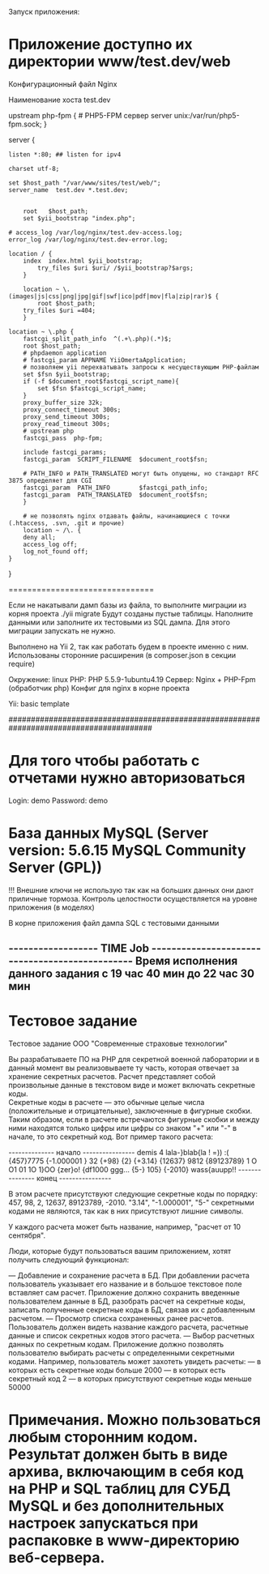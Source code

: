 Запуск приложения: 

Приложение доступно их директории www/test.dev/web
==============================
Конфигурационный файл Nginx 

Наименование хоста test.dev

upstream php-fpm
{
    # PHP5-FPM сервер
    server unix:/var/run/php5-fpm.sock;
}


server {
	
	listen *:80; ## listen for ipv4

	charset utf-8;

	set $host_path "/var/www/sites/test/web/";
	server_name  test.dev *.test.dev;
	

    	root   $host_path;
    	set $yii_bootstrap "index.php";
	
	# access_log /var/log/nginx/test.dev-access.log;
	error_log /var/log/nginx/test.dev-error.log;
	
	location / {
		index  index.html $yii_bootstrap;
        	try_files $uri $uri/ /$yii_bootstrap?$args;
        }

        location ~ \.(images|js|css|png|jpg|gif|swf|ico|pdf|mov|fla|zip|rar)$ {
        	root $host_path;
		try_files $uri =404;
    	}

	location ~ \.php {
		fastcgi_split_path_info  ^(.+\.php)(.*)$;
		root $host_path;
		# phpdaemon application
		# fastcgi_param APPNAME YiiOmertaApplication; 
		# позволяем yii перехватывать запросы к несуществующим PHP-файлам
		set $fsn $yii_bootstrap;
		if (-f $document_root$fastcgi_script_name){
		    set $fsn $fastcgi_script_name;
		}
		proxy_buffer_size 32k;
		proxy_connect_timeout 300s; 
		proxy_send_timeout 300s; 
		proxy_read_timeout 300s;
		# upstream php
		fastcgi_pass  php-fpm; 
		
		include fastcgi_params;
		fastcgi_param  SCRIPT_FILENAME  $document_root$fsn;

		# PATH_INFO и PATH_TRANSLATED могут быть опущены, но стандарт RFC 3875 определяет для CGI
		fastcgi_param  PATH_INFO        $fastcgi_path_info;
		fastcgi_param  PATH_TRANSLATED  $document_root$fsn;
    	}

     	# не позволять nginx отдавать файлы, начинающиеся с точки (.htaccess, .svn, .git и прочие)
    	location ~ /\. {
		deny all;
		access_log off;
		log_not_found off;
   	}
	
}

===============================

Если не накатывали дамп базы из файла, то выполните миграции из корня проекта
./yii migrate
Будут созданы пустые таблицы. Наполните данными или заполните их тестовыми из SQL дампа. Для этого миграции запускать не нужно.

Выполнено на Yii 2, так как работать будем в проекте именно с ним. 
Использованы сторонние расширения (в composer.json в секции require)

Окружение: linux
PHP: PHP 5.5.9-1ubuntu4.19
Сервер: Nginx + PHP-Fpm (обработчик php) 
Конфиг для nginx в корне проекта

Yii: basic template

########################################################################################

# Для того чтобы работать с отчетами нужно авторизоваться
Login: demo
Password: demo

# База данных MySQL  (Server version: 5.6.15 MySQL Community Server (GPL))
!!! Внешние ключи не использую так как на больших данных они дают приличные тормоза. Контроль целостности осуществляется на уровне
приложения (в моделях)

В корне приложения файл дампа SQL с тестовыми данными

------------------ TIME Job -----------------------------------------------
Время исполнения данного задания с 19 час 40 мин до 22 час 30 мин
---------------------------------------------------------------------------

Тестовое задание 
===============================================
Тестовое задание ООО "Современные страховые технологии"

Вы разрабатываете ПО на PHP для секретной военной лаборатории и в данный момент вы реализовываете ту часть, которая отвечает за хранение секретных расчетов.
Расчет представляет собой произвольные данные в текстовом виде и может включать секретные коды.  
Секретные коды в расчете — это обычные целые числа (положительные и отрицательные), заключенные в фигурные скобки.  
Таким образом, если в расчете встречаются фигурные скобки и между ними находятся только цифры или цифры со знаком "+" или "-" в начале, то это секретный код. 
Вот пример такого расчета: 

-------------- начало ---------------- 
demis 
4 
lala-}blab{la ! =)) 
:( 
{457}7775         {-1.000001 } 
32 
{+98} 
{2}           {+3.14}  {12637} 9812 {89123789} 
1 
O   O1         01 
1O 
1}OO 
{zer}o! 
{df1000 ggg... 
{5-} 
105} 
{-2010} 
wass{auupp!! 
--------------- конец ---------------- 

В этом расчете присутствуют следующие секретные коды по порядку: 457, 98, 2, 12637, 89123789, -2010.
"3.14", "-1.000001", "5-" секретными кодами не являются, так как в них присутствуют лишние символы.

У каждого расчета может быть название, например, "расчет от 10 сентября".

Люди, которые будут пользоваться вашим приложением, хотят получить следующий функционал:

— Добавление и сохранение расчета в БД. При добавлении расчета пользователь указывает его название и в большое текстовое поле вставляет сам расчет. Приложение должно сохранить введенные пользователем данные в БД, разобрать расчет на секретные коды, записать полученные секретные коды в БД, связав их с добавленным расчетом.
— Просмотр списка сохраненных ранее расчетов. Пользователь должен видеть название каждого расчета, расчетные данные и список секретных кодов этого расчета.
— Выбор расчетных данных по секретным кодам. Приложение должно позволять пользователю выбирать расчеты с определенными секретными кодами. Например, пользователь может захотеть увидеть расчеты:
  — в которых есть секретные коды больше 2000
  — в которых есть секретный код 2
  — в которых присутствуют секретные коды меньше 50000
 
Примечания.
Можно пользоваться любым сторонним кодом.
Результат должен быть в виде архива, включающим в себя код на PHP и SQL таблиц для СУБД MySQL и без дополнительных настроек запускаться при распаковке в www-директорию веб-сервера.
========================================================================================


